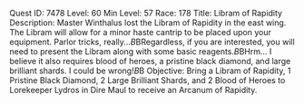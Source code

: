 Quest ID: 7478
Level: 60
Min Level: 57
Race: 178
Title: Libram of Rapidity
Description: Master Winthalus lost the Libram of Rapidity in the east wing. The Libram will allow for a minor haste cantrip to be placed upon your equipment. Parlor tricks, really...$B$BRegardless, if you are interested, you will need to present the Libram along with some basic reagents.$B$BHrm... I believe it also requires blood of heroes, a pristine black diamond, and large brilliant shards. I could be wrong!$B$B<Lydros shrugs.>
Objective: Bring a Libram of Rapidity, 1 Pristine Black Diamond, 2 Large Brilliant Shards, and 2 Blood of Heroes to Lorekeeper Lydros in Dire Maul to receive an Arcanum of Rapidity.
